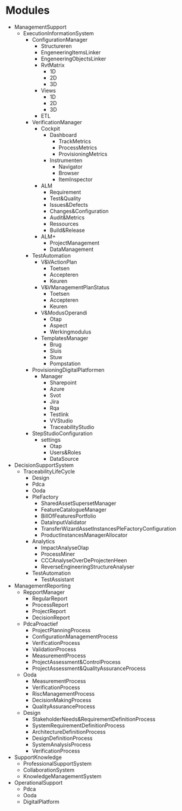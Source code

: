# Modules

- ManagementSupport
  - ExecutionInformationSystem
    - ConfigurationManager
      - Structureren
      - EngeneeringItemsLinker
      - EngeneeringObjectsLinker
      - RvtMatrix
        - 1D
        - 2D
        - 3D
      - Views
        - 1D
        - 2D
        - 3D
      - ETL
    - VerificationManager
      - Cockpit
        - Dashboard
          - TrackMetrics
          - ProcessMetrics
          - ProvisioningMetrics
        - Instrumenten
          - Navigator
          - Browser
          - ItemInspector
      - ALM
        - Requirement
        - Test&Quality
        - Issues&Defects
        - Changes&Configuration
        - Audit&Metrics
        - Ressources
        - Build&Release
      - ALM+
        - ProjectManagement
        - DataManagement
    - TestAutomation
      - V&VActionPlan
        - Toetsen
        - Accepteren
        - Keuren
      - V&VManagementPlanStatus
        - Toetsen
        - Accepteren
        - Keuren
      - V&ModusOperandi
        - Otap
        - Aspect
        - Werkingmodulus
      - TemplatesManager
        - Brug
        - Sluis
        - Stuw
        - Pompstation
    - ProvisioningDigitalPlatformen
      - Manager
        - Sharepoint
        - Azure
        - Svot
        - Jira
        - Rqa
        - Testlink
        - VVStudio
        - TraceabilityStudio
    - StepStudioConfiguration
      - settings
        - Otap
        - Users&Roles
        - DataSource
- DecisionSupportSystem
  - TraceabilityLifeCycle
    - Design
    - Pdca
    - Ooda
    - PleFactory
      - SharedAssetSupersetManager
      - FeatureCatalogueManager
      - BillOfFeaturesPortfolio
      - DataInputValidator
      - TransferWizardAssetInstancesPleFactoryConfiguration
      - ProductInstancesManagerAllocator
    - Analytics
      - ImpactAnalyseOlap
      - ProcessMiner
      - CCCAnalyseOverDeProjectenHeen
      - ReverseEngineeringStructureAnalyser
    - TestAutomation
      - TestAssistant
- ManagementReporting
  - RepportManager
    - RegularReport
    - ProcessReport
    - ProjectReport
    - DecisionReport
  - PdcaProactief
    - ProjectPlanningProcess
    - ConfigurationManagementProcess
    - VerificationProcess
    - ValidationProcess
    - MeasurementProcess
    - ProjectAssessment&ControlProcess
    - ProjectAssessment&QualityAssuranceProcess
  - Ooda
    - MeasurementProcess
    - VerificationProcess
    - RiscManagementProcess
    - DecisionMakingProcess
    - QualityAssuranceProcess
  - Design
    - StakeholderNeeds&RequirementDefinitionProcess
    - SystemRequirementDefinitionProcess
    - ArchitectureDefinitionProcess
    - DesignDefinitionProcess
    - SystemAnalysisProcess
    - VerificationProcess
- SupportKnowledge
  - ProfessionalSupportSystem
  - CollaborationSystem
  - KnowledgeManagementSystem
- OperationalSupport
  - Pdca
  - Ooda
  - DigitalPlatform